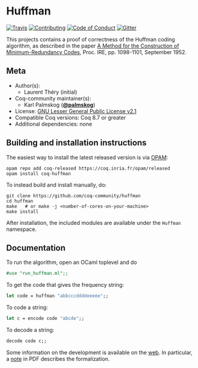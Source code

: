 # Huffman

[![Travis][travis-shield]][travis-link]
[![Contributing][contributing-shield]][contributing-link]
[![Code of Conduct][conduct-shield]][conduct-link]
[![Gitter][gitter-shield]][gitter-link]

[travis-shield]: https://travis-ci.com/coq-community/huffman.svg?branch=master
[travis-link]: https://travis-ci.com/coq-community/huffman/builds

[contributing-shield]: https://img.shields.io/badge/contributions-welcome-%23f7931e.svg
[contributing-link]: https://github.com/coq-community/manifesto/blob/master/CONTRIBUTING.md

[conduct-shield]: https://img.shields.io/badge/%E2%9D%A4-code%20of%20conduct-%23f15a24.svg
[conduct-link]: https://github.com/coq-community/manifesto/blob/master/CODE_OF_CONDUCT.md

[gitter-shield]: https://img.shields.io/badge/chat-on%20gitter-%23c1272d.svg
[gitter-link]: https://gitter.im/coq-community/Lobby

This projects contains a proof of correctness of the Huffman coding
algorithm, as described in the paper
[A Method for the Construction of Minimum-Redundancy Codes][paper],
Proc. IRE, pp. 1098-1101, September 1952.

[paper]: http://compression.ru/download/articles/huff/huffman_1952_minimum-redundancy-codes.pdf


## Meta

- Author(s):
  - Laurent Théry (initial)
- Coq-community maintainer(s):
  - Karl Palmskog ([**@palmskog**](https://github.com/palmskog))
- License: [GNU Lesser General Public License v2.1](LICENSE)
- Compatible Coq versions: Coq 8.7 or greater
- Additional dependencies: none

## Building and installation instructions

The easiest way to install the latest released version is via
[OPAM](https://opam.ocaml.org/doc/Install.html):

```shell
opam repo add coq-released https://coq.inria.fr/opam/released
opam install coq-huffman
```

To instead build and install manually, do:

``` shell
git clone https://github.com/coq-community/huffman
cd huffman
make   # or make -j <number-of-cores-on-your-machine>
make install
```

After installation, the included modules are available under
the `Huffman` namespace.

## Documentation
  
To run the algorithm, open an OCaml toplevel and do
```ocaml
#use "run_huffman.ml";;
```

To get the code that gives the frequency string:  
```ocaml
let code = huffman "abbcccddddeeeee";;
```

To code a string:
```ocaml
let c = encode code "abcde";;
```

To decode a string:
```ocaml
decode code c;;
```

Some information on the development is available on the [web][website].
In particular, a [note][note] in PDF describes the formalization.

[website]: ftp://ftp-sop.inria.fr/marelle/Laurent.Thery/Huffman/index.html
[note]: ftp://ftp-sop.inria.fr/marelle/Laurent.Thery/Huffman/Note.pdf

